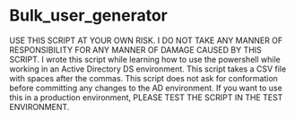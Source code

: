 # Bulk_user_generator
USE THIS SCRIPT AT YOUR OWN RISK. I DO NOT TAKE ANY MANNER OF RESPONSIBILITY FOR ANY MANNER OF DAMAGE CAUSED BY THIS SCRIPT.
I wrote this script while learning how to use the powershell while working in an Active Directory DS environment. This script takes a CSV file with spaces after the commas. This script does not ask for conformation before committing any changes to the AD environment. If you want to use this in a production environment, PLEASE TEST THE SCRIPT IN THE TEST ENVIRONMENT.
